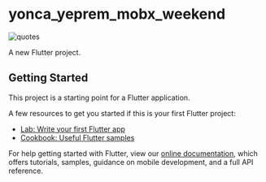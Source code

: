 # yonca_yeprem_mobx_weekend

![quotes](https://user-images.githubusercontent.com/70916991/156943881-9349f97d-8fe6-4d75-acb3-13146b66179c.gif)


A new Flutter project.

## Getting Started

This project is a starting point for a Flutter application.

A few resources to get you started if this is your first Flutter project:

- [Lab: Write your first Flutter app](https://flutter.dev/docs/get-started/codelab)
- [Cookbook: Useful Flutter samples](https://flutter.dev/docs/cookbook)

For help getting started with Flutter, view our
[online documentation](https://flutter.dev/docs), which offers tutorials,
samples, guidance on mobile development, and a full API reference.
